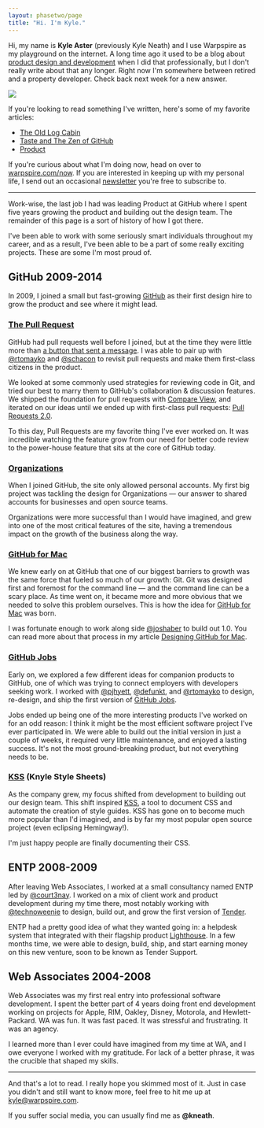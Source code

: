 ```yaml
---
layout: phasetwo/page
title: "Hi. I'm Kyle."
---
```


Hi, my name is **Kyle Aster** (previously Kyle Neath) and I use Warpspire as my playground on the internet. A long time ago it used to be a blog about [product design and development](/proxima) when I did that professionally, but I don't really write about that any longer. Right now I'm somewhere between retired and a property developer. Check back next week for a new answer.

<div class="about-image">
  <img src="https://assets.warpspire.com/images/site/dubious-kyle.jpg" />
</div>

If you're looking to read something I've written, here's some of my favorite articles:

* [The Old Log Cabin](/posts/the-old-log-cabin)
* [Taste and The Zen of GitHub](/posts/taste)
* [Product](/posts/product)

If you're curious about what I'm doing now, head on over to [warpspire.com/now](/now). If you are interested in keeping up with my personal life, I send out an occasional [newsletter](https://buttondown.email/kneath/) you're free to subscribe to.

* * * *

Work-wise, the last job I had was leading Product at GitHub where I spent five years growing the product and building out the design team. The remainder of this page is a sort of history of how I got there.

I've been able to work with some seriously smart individuals throughout my career, and as a result, I've been able to be a part of some really exciting projects. These are some I'm most proud of.

## GitHub 2009-2014

In 2009, I joined a small but fast-growing [GitHub](https://github.com) as their first design hire to grow the product and see where it might lead.

### [The Pull Request](https://github.com/blog/712-pull-requests-2-0)

GitHub had pull requests well before I joined, but at the time they were little more than [a button that sent a message](https://github.com/blog/3-oh-yeah-there-s-pull-requests-now). I was able to pair up with [@rtomayko](http://2ndscale.com/) and [@schacon](http://scottchacon.com/) to revisit pull requests and make them first-class citizens in the product.

We looked at some commonly used strategies for reviewing code in Git, and tried our best to marry them to GitHub's collaboration & discussion features. We shipped the foundation for pull requests with [Compare View](https://github.com/blog/612-introducing-github-compare-view), and iterated on our ideas until we ended up with first-class pull requests: [Pull Requests 2.0](https://github.com/blog/712-pull-requests-2-0).

To this day, Pull Requests are my favorite thing I've ever worked on. It was incredible watching the feature grow from our need for better code review to the power-house feature that sits at the core of GitHub today.

### [Organizations](https://github.com/blog/674-introducing-organizations)

When I joined GitHub, the site only allowed personal accounts. My first big project was tackling the design for Organizations — our answer to shared accounts for businesses and open source teams.

Organizations were more successful than I would have imagined, and grew into one of the most critical features of the site, having a tremendous impact on the growth of the business along the way.

### [GitHub for Mac](https://github.com/blog/878-announcing-github-for-mac)

We knew early on at GitHub that one of our biggest barriers to growth was the same force that fueled so much of our growth: Git. Git was designed first and foremost for the command line — and the command line can be a scary place. As time went on, it became more and more obvious that we needed to solve this problem ourselves. This is how the idea for [GitHub for Mac](https://mac.github.com) was born.

I was fortunate enough to work along side [@joshaber](https://joshaber.github.io/) to build out 1.0. You can read more about that process in my article [Designing GitHub for Mac](http://warpspire.com/posts/designing-github-mac).

### [GitHub Jobs](https://github.com/blog/687-github-jobs-pre-launch)

Early on, we explored a few different ideas for companion products to GitHub, one of which was trying to connect employers with developers seeking work. I worked with [@pjhyett](http://hyett.com/), [@defunkt](https://github.com/defunkt), and [@rtomayko](http://2ndscale.com) to design, re-design, and ship the first version of [GitHub Jobs](https://jobs.github.com).

Jobs ended up being one of the more interesting products I've worked on for an odd reason: I think it might be the most efficient software project I've ever participated in. We were able to build out the initial version in just a couple of weeks, it required very little maintenance, and enjoyed a lasting success. It's not the most ground-breaking product, but not everything needs to be.

### [KSS](/posts/kss/) (Knyle Style Sheets)

As the company grew, my focus shifted from development to building out our design team. This shift inspired [KSS](https://github.com/kneath/kss), a tool to document CSS and automate the creation of style guides. KSS has gone on to become much more popular than I'd imagined, and is by far my most popular open source project (even eclipsing Hemingway!).

I'm just happy people are finally documenting their CSS.

## ENTP 2008-2009

After leaving Web Associates, I worked at a small consultancy named ENTP led by [@court3nay](https://twitter.com/court3nay). I worked on a mix of client work and product development during my time there, most notably working with [@technoweenie](http://techno-weenie.net/) to design, build out, and grow the first version of [Tender](https://tenderapp.com).

ENTP had a pretty good idea of what they wanted going in: a helpdesk system that integrated with their flagship product [Lighthouse](http://lighthouseapp.com/). In a few months time, we were able to design, build, ship, and start earning money on this new venture, soon to be known as Tender Support.

## Web Associates 2004-2008

Web Associates was my first real entry into professional software development. I spent the better part of 4 years doing front end development working on projects for Apple, RIM, Oakley, Disney, Motorola, and Hewlett-Packard. WA was fun. It was fast paced. It was stressful and frustrating. It was an agency.

I learned more than I ever could have imagined from my time at WA, and I owe everyone I worked with my gratitude. For lack of a better phrase, it was the crucible that shaped my skills.

* * * *

And that's a lot to read. I really hope you skimmed most of it. Just in case you didn't and still want to know more, feel free to hit me up at <kyle@warpspire.com>.

If you suffer social media, you can usually find me as <strong>@kneath</strong>.
